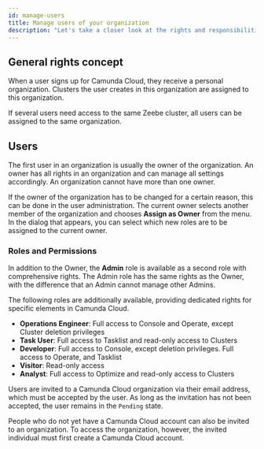 ```yaml
---
id: manage-users
title: Manage users of your organization
description: "Let's take a closer look at the rights and responsibilities of users in your organization."
---
```


## General rights concept

When a user signs up for Camunda Cloud, they receive a personal organization. Clusters the user creates in this organization are assigned to this organization.

If several users need access to the same Zeebe cluster, all users can be assigned to the same organization.

## Users

The first user in an organization is usually the owner of the organization. An owner has all rights in an organization and can manage all settings accordingly. An organization cannot have more than one owner.

If the owner of the organization has to be changed for a certain reason, this can be done in the user administration. The current owner selects another member of the organization and chooses **Assign as Owner** from the menu. In the dialog that appears, you can select which new roles are to be assigned to the current owner.

### Roles and Permissions

In addition to the Owner, the **Admin** role is available as a second role with comprehensive rights. The Admin role has the same rights as the Owner, with the difference that an Admin cannot manage other Admins.

The following roles are additionally available, providing dedicated rights for specific elements in Camunda Cloud.

- **Operations Engineer**: Full access to Console and Operate, except Cluster deletion privileges
- **Task User**: Full access to Tasklist and read-only access to Clusters
- **Developer**: Full access to Console, except deletion privileges. Full access to Operate, and Tasklist
- **Visitor**: Read-only access
- **Analyst**: Full access to Optimize and read-only access to Clusters

Users are invited to a Camunda Cloud organization via their email address, which must be accepted by the user. As long as the invitation has not been accepted, the user remains in the `Pending` state.

People who do not yet have a Camunda Cloud account can also be invited to an organization. To access the organization, however, the invited individual must first create a Camunda Cloud account.
